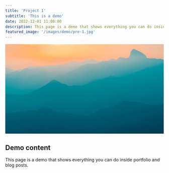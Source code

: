 ```yaml
---
title: 'Project 1'
subtitle: 'This is a demo'
date: 2022-12-01 11:08:00
description: This page is a demo that shows everything you can do inside portfolio and blog posts.
featured_image: '/images/demo/pre-1.jpg'
---
```


![](/images/demo/demo-landscape.jpg)

## Demo content

This page is a demo that shows everything you can do inside portfolio and blog posts.

